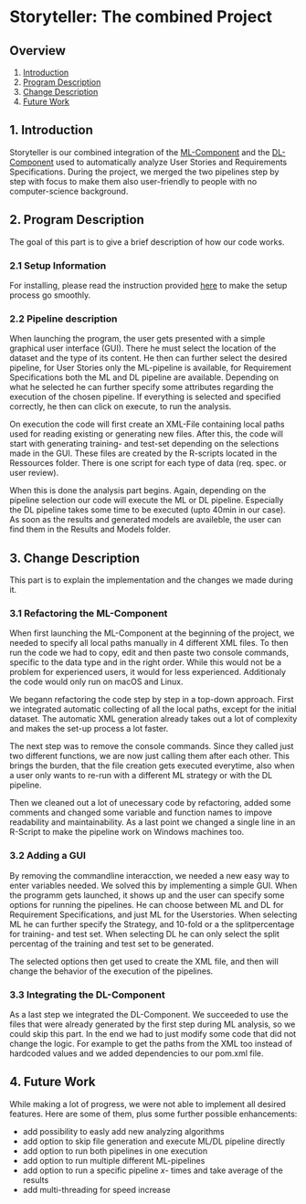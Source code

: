 # Storyteller: The combined Project

## Overview
1. [Introduction](#section1)
2. [Program Description](#section2)
3. [Change Description](#section3)
4. [Future Work](#section4)

## 1. Introduction <a name="section1"></a>
Storyteller is our combined integration of the [ML-Component](https://github.com/spanichella/Requirement-Collector-ML-Component) and the [DL-Component](https://github.com/lmruizcar/Requirements-Collector-DL-Component) used to automatically analyze User Stories and Requirements Specifications. During the project, we merged the two pipelines step by step with focus to make them also user-friendly to people with no computer-science background.

## 2. Program Description <a name="section2"></a>
The goal of this part is to give a brief description of how our code works.

### 2.1 Setup Information
For installing, please read the instruction provided [here](https://github.com/Makram95/SWME_G2_HS20/blob/main/README.md) to make the setup process go smoothly.

### 2.2 Pipeline description
When launching the program, the user gets presented with a simple graphical user interface (GUI). There he must select the location of the dataset and the type of its content. He then can further select the desired pipeline, for User Stories only the ML-pipeline is available, for Requirement Specifications both the ML and DL pipeline are available. Depending on what he selected he can further specify some attributes regarding the execution of the chosen pipeline. If everything is selected and specified correctly, he then can click on execute, to run the analysis.

On execution the code will first create an XML-File containing local paths used for reading existing or generating new files. After this, the code will start with generating training- and test-set depending on the selections made in the GUI. These files are created by the R-scripts located in the Ressources folder. There is one script for each type of data (req. spec. or user review).

When this is done the analysis part begins. Again, depending on the pipeline selection our code will execute the ML or DL pipeline. Especially the DL pipeline takes some time to be executed (upto 40min in our case). As soon as the results and generated models are availeble, the user can find them in the Results and Models folder.

## 3. Change Description <a name="section3"></a>
This part is to explain the  implementation and the changes we made during it.

### 3.1 Refactoring the ML-Component
When first launching the ML-Component at the beginning of the project, we needed to specify all local paths manually in 4 different XML files. To then run the code we had to copy, edit and then paste two console commands, specific to the data type and in the right order. While this would not be a problem for experienced users, it would for less experienced. Additionaly the code would only run on macOS and Linux.

We begann refactoring the code step by step in a top-down approach. First we integrated automatic collecting of all the local paths, except for the initial dataset. The automatic XML generation already takes out a lot of complexity and makes the set-up process a lot faster.

The next step was to remove the console commands. Since they called just two different functions, we are now just calling them after each other. This brings the burden, that the file creation gets executed everytime, also when a user only wants to re-run with a different ML strategy or with the DL pipeline.

Then we cleaned out a lot of unecessary code by refactoring, added some comments and changed some variable and function names to impove readability and maintainability. As a last point we changed a single line in an R-Script to make the pipeline work on Windows machines too.

### 3.2 Adding a GUI
By removing the commandline interacction, we needed a new easy way to enter variables needed. We solved this by implementing a simple GUI. When the programm gets launched, it shows up and the user can specify some options for running the pipelines. He can choose between ML and DL for Requirement Specifications, and just ML for the Userstories. When selecting ML he can further specify the Strategy, and 10-fold or a the splitpercentage for training- and test set. When selecting DL he can only select the split percentag of the training and test set to be generated.

The selected options then get used to create the XML file, and then will change the behavior of the execution of the pipelines.

### 3.3 Integrating the DL-Component
As a last step we integrated the DL-Component. We succeeded to use the files that were already generated by the first step during ML analysis, so we could skip this part. In the end we had to just modify some code that did not change the logic. For example to get the paths from the XML too instead of hardcoded values and we added dependencies to our pom.xml file.

## 4. Future Work <a name="section4"></a>
While making a lot of progress, we were not able to implement all desired features. 
Here are some of them, plus some further possible enhancements:

- add possibility to easly add new analyzing algorithms
- add option to skip file generation and execute ML/DL pipeline directly
- add option to run both pipelines in one execution
- add option to run multiple different ML-pipelines
- add option to run a specific pipeline _x_- times and take average of the results
- add multi-threading for speed increase
